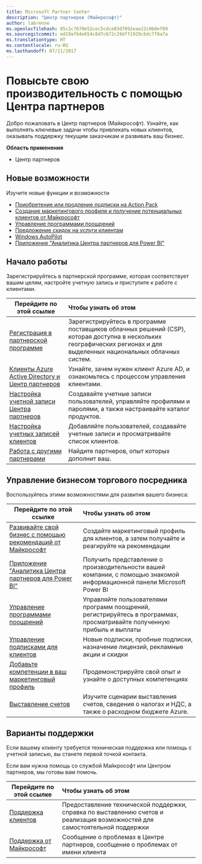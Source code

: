 ```yaml
---
title: Microsoft Partner Center
description: "Центр партнеров (Майкрософт)"
author: labrenne
ms.openlocfilehash: 85c1c7670e52cec5cdce03d7092eae22c0b0ef09
ms.sourcegitcommit: ed19af64e654c8d7c672c29dff1929c6dc7f8a7a
ms.translationtype: HT
ms.contentlocale: ru-RU
ms.lasthandoff: 07/21/2017
---
```

# <a name="increase-your-productivity-with-partner-center"></a>Повысьте свою производительность с помощью Центра партнеров

Добро пожаловать в Центр партнеров (Майкрософт). Узнайте, как выполнять ключевые задачи чтобы привлекать новых клиентов, оказывать поддержку текущим заказчикам и развивать ваш бизнес.

**Область применения**

-  Центр партнеров 


## <a name="whats-new"></a>Новые возможности

 Изучите новые функции и возможности 

- [Приобретение или продление подписки на Action Pack](mpn-get-action-pack.md)
- [Создание маркетингового профиля и получение потенциальных клиентов от Майкрософт](referrals.md)
- [Управление программами поощрений](manage-your-incentives-in-partner-center.md)
- [Предложение скидок на услуги клиентам](promotions.md)
- [Windows AutoPilot](autopilot.md)
- [Приложение "Аналитика Центра партнеров для Power BI"](power-bi-app-for-direct-partners.md)

## <a name="get-started"></a>Начало работы

Зарегистрируйтесь в партнерской программе, которая соответствует вашим целям, настройте учетную запись и приступите к работе с клиентами.

| **Перейдите по этой ссылке**  | **Чтобы узнать об этом**  |
|------------|:-------------|
|[Регистрация в партнерской программе](enrolling-in-the-csp-program.md)|Зарегистрируйтесь в программе поставщиков облачных решений (CSP), которая доступна в нескольких географических регионах и для выделенных национальных облачных систем.|
|[Клиенты Azure Active Directory и Центр партнеров](azure-active-directory-tenants-and-partner-center.md)|Узнайте, зачем нужен клиент Azure AD, и ознакомьтесь с процессом управления клиентами.|
|[Настройка учетной записи Центра партнеров](partner-center-account-setup.md)|Создавайте учетные записи пользователей, управляйте профилями и паролями, а также настраивайте каталог продуктов.|
|[Настройка учетных записей клиентов](customer-accounts.md)|Добавляйте пользователей, создавайте учетные записи и просматривайте список клиентов.|
|[Работа с другими партнерами](work-with-other-partners.md)|Найдите партнеров, опыт которых дополнит ваш.|

## <a name="manage-your-reseller-business"></a>Управление бизнесом торгового посредника

Воспользуйтесь этими возможностями для развития вашего бизнеса:

| **Перейдите по этой ссылке**  |**Чтобы узнать об этом**   |
|------------|:-------------|
|[Развивайте свой бизнес с помощью рекомендаций от Майкрософт](referrals.md)|Создайте маркетинговый профиль для клиентов, а затем получайте и реагируйте на рекомендации|
|[Приложение "Аналитика Центра партнеров для Power BI"](power-bi-app-for-direct-partners.md)| Получить представление о производительности вашей компании, с помощью знакомой информационной панели Microsoft Power BI|
|[Управление программами поощрений](manage-your-incentives-in-partner-center.md)|Управляйте пользователями программ поощрений, регистрируйтесь в программах, просматривайте полученную прибыль и выплаты|
|[Управление подписками для клиентов](customer-subscriptions.md)|Новые подписки, пробные подписки, назначение лицензий, рекламные акции и скидки|
|[Добавьте компетенции в ваш маркетинговый профиль](learn-about-competencies.md)|Продемонстрируйте свой опыт и узнайте о доступных компетенциях|
|[Выставление счетов](billing.md)|Изучите сценарии выставления счетов, сведения о налогах и НДС, а также о расходном бюджете Azure.|

## <a name="understand-your-support-options"></a>Варианты поддержки

Если вашему клиенту требуется техническая поддержка или помощь с учетной записью, вы станете первой точкой контакта.

Если вам нужна помощь со службой Майкрософт или Центром партнеров, мы готовы вам помочь. 

| **Перейдите по этой ссылке**  | **Чтобы узнать об этом**  |
|------------|:-------------|
|[Поддержка клиентов](customer-support.md)|Предоставление технической поддержки, справка по выставлению счетов и реализация возможностей для самостоятельной поддержки|
|[Поддержка от Майкрософт](support-from-microsoft--.md)|Сообщение о проблемах в Центре партнеров, сообщение о проблемах от имени клиента|